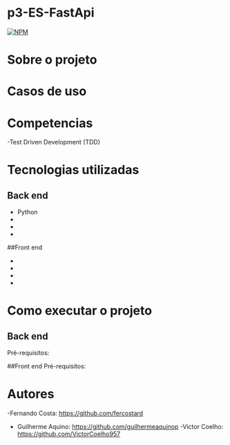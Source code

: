# p3-ES-FastApi
[![NPM](https://img.shields.io/npm/l/react)]() 

# Sobre o projeto




# Casos de uso


# Competencias
-Test Driven Development (TDD)

# Tecnologias utilizadas

## Back end
- Python
- 
- 
-

##Front end

-
-
-
-

# Como executar o projeto


## Back end
Pré-requisitos: 


##Front end
Pré-requisitos: 




# Autores
-Fernando Costa:
https://github.com/fercostard
- Guilherme Aquino:
https://github.com/guilhermeaquinop
-Victor Coelho:
https://github.com/VictorCoelho957
